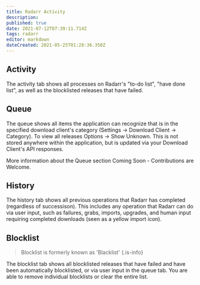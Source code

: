 ```yaml
---
title: Radarr Activity
description: 
published: true
date: 2021-07-12T07:39:11.714Z
tags: radarr
editor: markdown
dateCreated: 2021-05-25T01:28:36.350Z
---
```


## Activity

The activity tab shows all processes on Radarr's "to-do list", "have done list", as well as the blocklisted releases that have failed.

## Queue

The queue shows all items the application can recognize that is in the specified download client's category (Settings -> Download Client -> Category). To view all releases Options -> Show Unknown. This is not stored anywhere within the application, but is updated via your Download Client's API responses.

More information about the Queue section Coming Soon - Contributions are Welcome.

## History

The history tab shows all previous operations that Radarr has completed (regardless of successison).  This includes any operation that Radarr can do via user input, such as failures, grabs, imports, upgrades, and human input requiring completed downloads (seen as a yellow import icon).

## Blocklist

> Blocklist is formerly known as 'Blacklist' {.is-info}

The blocklist tab shows all blocklisted releases that have failed and have been automatically blocklisted, or via user input in the queue tab.  You are able to remove individual blocklists or clear the entire list.

